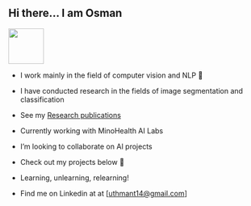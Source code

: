 ## Hi there... I am Osman
<img src="https://raw.githubusercontent.com/MartinHeinz/MartinHeinz/master/wave.gif" width="70" height="70"/> 

 
- I work mainly in the field of computer vision and NLP 🧠

- I have conducted research in the fields of image segmentation and classification
  
- See my [Research publications](https://ieeexplore.ieee.org/document/10253267)

- Currently working with MinoHealth AI Labs

- I’m looking to collaborate on AI projects

- Check out my projects below 🤩

- Learning, unlearning, relearning!

- Find me on Linkedin at at [uthmant14@gmail.com]
